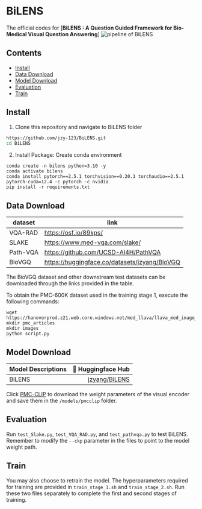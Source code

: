 # BiLENS
The official codes for [**BiLENS : A Question Guided Framework for Bio-Medical Visual Question Answering**]
![pipeline of BiLENS](bilens.jpg)
## Contents

- [Install](#install)
- [Data Download](#data-download)
- [Model Download](#model-download)
- [Evaluation](#evaluation)
- [Train](#archive)

## Install
1. Clone this repository and navigate to BiLENS folder
```bash
https://github.com/jzy-123/BiLENS.git
cd BiLENS
```
2. Install Package: Create conda environment
```Shell
conda create -n bilens python=3.10 -y
conda activate bilens
conda install pytorch==2.5.1 torchvision==0.20.1 torchaudio==2.5.1 pytorch-cuda=12.4 -c pytorch -c nvidia
pip install -r requirements.txt
```
## Data Download
| dataset         | link                                              |
|-----------------|---------------------------------------------------|
| VQA-RAD     | https://osf.io/89kps/                           |
| SLAKE | https://www.med-vqa.com/slake/                  |
| Path-VQA | https://github.com/UCSD-AI4H/PathVQA |
| BioVGQ | https://huggingface.co/datasets/jzyang/BioVGQ |

The BioVGQ dataset and other downstream test datasets can be downloaded through the links provided in the table.

To obtain the PMC-600K dataset used in the training stage 1, execute the following commands:
```Shell
wget https://hanoverprod.z21.web.core.windows.net/med_llava/llava_med_image_urls.jsonl
mkdir pmc_articles
mkdir images
python script.py
```

## Model Download

 Model Descriptions | 🤗 Huggingface Hub | 
| --- | ---: |
| BiLENS | [jzyang/BiLENS](https://huggingface.co/jzyang/BiLENS) |

Click [PMC-CLIP](https://github.com/WeixiongLin/PMC-CLIP) to download the weight parameters of the visual encoder and save them in the ```/models/pmcclip``` folder.

## Evaluation
 Run ```test_Slake.py```, ```test_VQA_RAD.py```, and ```test_pathvqa.py``` to test BiLENS. Remember to modify the ```--ckp``` parameter in the files to point to the model weight path.

 ## Train
 You may also choose to retrain the model. The hyperparameters required for training are provided in ```train_stage_1.sh``` and ```train_stage_2.sh```. Run these two files separately to complete the first and second stages of training.